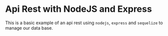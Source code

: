 # Api Rest with NodeJS and Express

This is a basic example of an api rest using `nodejs`, `express` and `sequelize` to manage our data base.
